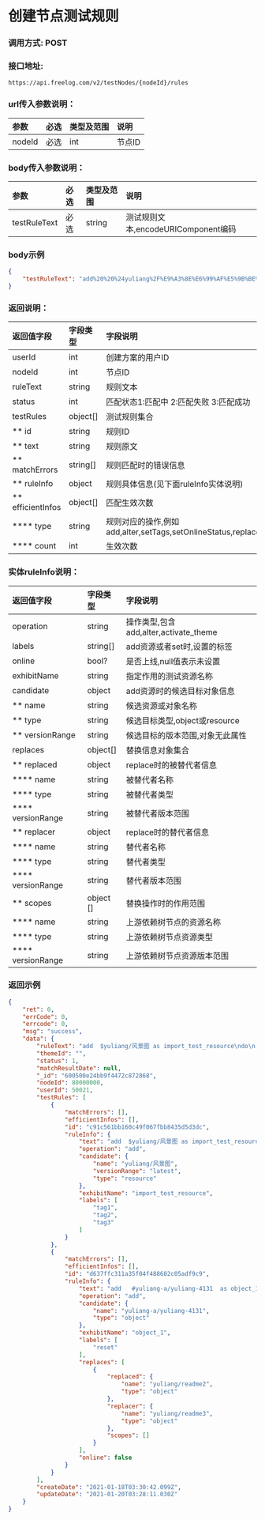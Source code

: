 # 创建节点测试规则

### 调用方式: POST

### 接口地址:

```
https://api.freelog.com/v2/testNodes/{nodeId}/rules
```

### url传入参数说明：

| 参数 | 必选 | 类型及范围 | 说明 |
| :--- | :--- | :--- | :--- |
| nodeId | 必选 | int | 节点ID |

### body传入参数说明：

| 参数 | 必选 | 类型及范围 | 说明 |
| :--- | :--- | :--- | :--- |
| testRuleText | 必选 | string | 测试规则文本,encodeURIComponent编码  |

### body示例

```json
{
    "testRuleText": "add%20%20%24yuliang%2F%E9%A3%8E%E6%99%AF%E5%9B%BE%20as%20import_test_resource%0Ado%0A%20%20%20set_labels%20tag1%2Ctag2%2Ctag3%09%09%0Aend%0Aadd%20%20%20%23yuliang-a%2Fyuliang-4131%20%20as%20object_1%20%0Ado%20%20%0A%20%20%20set_labels%20reset%20%20%0A%20%20%20replace%20%23yuliang%2Freadme2%20with%20%23yuliang%2Freadme3%20%20%0A%20%20%20hide%20%0Aend"
}
```

### 返回说明：

| 返回值字段 | 字段类型 | 字段说明 |
| :--- | :--- | :--- |
| userId | int| 创建方案的用户ID |
| nodeId | int| 节点ID |
| ruleText | string | 规则文本 |
| status | int | 匹配状态1:匹配中 2:匹配失败 3:匹配成功 |
| testRules | object[] | 测试规则集合 |
| ** id | string | 规则ID |
| ** text | string | 规则原文 |
| ** matchErrors | string[] | 规则匹配时的错误信息 |
| ** ruleInfo | object | 规则具体信息(见下面ruleInfo实体说明) |
| ** efficientInfos | object[] | 匹配生效次数 |
| **** type | string | 规则对应的操作,例如add,alter,setTags,setOnlineStatus,replace,setAttr,setCover,setTitle,replace |
| **** count | int | 生效次数 |


### 实体ruleInfo说明：
| 返回值字段 | 字段类型 | 字段说明 |
| :--- | :--- | :--- |
| operation | string | 操作类型,包含add,alter,activate_theme|
| labels | string[] | add资源或者set时,设置的标签 |
| online | bool? | 是否上线,null值表示未设置 |
| exhibitName | string | 指定作用的测试资源名称|
| candidate | object | add资源时的候选目标对象信息 |
| ** name | string | 候选资源或对象名称 |
| ** type | string | 候选目标类型,object或resource |
| ** versionRange| string | 候选目标的版本范围,对象无此属性 |
| replaces | object[] | 替换信息对象集合  |
| ** replaced | object | replace时的被替代者信息  |
| **** name | string | 被替代者名称 |
| **** type | string | 被替代者类型 |
| **** versionRange | string | 被替代者版本范围 |
| ** replacer | object | replace时的替代者信息  |
| **** name | string | 替代者名称 |
| **** type | string | 替代者类型 |
| **** versionRange | string | 替代者版本范围 |
| ** scopes | object [] | 替换操作时的作用范围 |
| **** name | string | 上游依赖树节点的资源名称 |
| **** type | string | 上游依赖树节点资源类型 |
| **** versionRange | string | 上游依赖树节点资源版本范围 |

### 返回示例

```json
{
    "ret": 0,
    "errCode": 0,
    "errcode": 0,
    "msg": "success",
    "data": {
        "ruleText": "add  $yuliang/风景图 as import_test_resource\ndo\n   set_labels tag1,tag2,tag3\t\t\nend\nadd   #yuliang-a/yuliang-4131  as object_1 \ndo  \n   set_labels reset  \n   replace #yuliang/readme2 with #yuliang/readme3  \n   hide \nend",
        "themeId": "",
        "status": 1,
        "matchResultDate": null,
        "_id": "600500e24bb9f4472c872868",
        "nodeId": 80000000,
        "userId": 50021,
        "testRules": [
            {
                "matchErrors": [],
                "efficientInfos": [],
                "id": "c91c561bb160c49f067fbb8435d5d3dc",
                "ruleInfo": {
                    "text": "add  $yuliang/风景图 as import_test_resource\ndo\n   set_labels tag1,tag2,tag3\t\t\nend",
                    "operation": "add",
                    "candidate": {
                        "name": "yuliang/风景图",
                        "versionRange": "latest",
                        "type": "resource"
                    },
                    "exhibitName": "import_test_resource",
                    "labels": [
                        "tag1",
                        "tag2",
                        "tag3"
                    ]
                }
            },
            {
                "matchErrors": [],
                "efficientInfos": [],
                "id": "d637ffc311a35f04f488682c05adf9c9",
                "ruleInfo": {
                    "text": "add   #yuliang-a/yuliang-4131  as object_1 \ndo  \n   set_labels reset  \n   replace #yuliang/readme2 with #yuliang/readme3  \n   hide \nend",
                    "operation": "add",
                    "candidate": {
                        "name": "yuliang-a/yuliang-4131",
                        "type": "object"
                    },
                    "exhibitName": "object_1",
                    "labels": [
                        "reset"
                    ],
                    "replaces": [
                        {
                            "replaced": {
                                "name": "yuliang/readme2",
                                "type": "object"
                            },
                            "replacer": {
                                "name": "yuliang/readme3",
                                "type": "object"
                            },
                            "scopes": []
                        }
                    ],
                    "online": false
                }
            }
        ],
        "createDate": "2021-01-18T03:30:42.099Z",
        "updateDate": "2021-01-20T03:28:11.030Z"
    }
}
```
